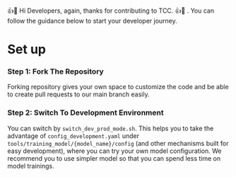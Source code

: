 👍🎉 Hi Developers, again, thanks for contributing to TCC. 👍🎉 . You can follow the guidance below to start your developer journey.

# Set up

### Step 1: Fork The Repository

Forking repository gives your own space to customize the code and be able to create pull requests to our main branch easily.

### Step 2: Switch To Development Environment
You can switch by `switch_dev_prod_mode.sh`. This helps you to take the advantage of `config_development.yaml` under `tools/training_model/{model_name}/config` (and other mechanisms built for easy development), where you can try your own model configuration. We recommend you to use simpler model so that you can spend less time on model trainings.
